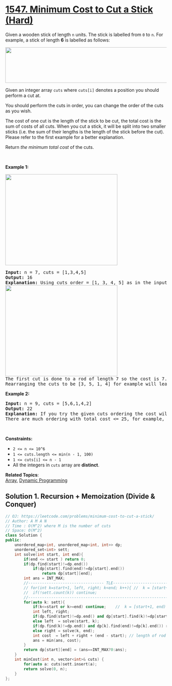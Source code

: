 # [1547. Minimum Cost to Cut a Stick (Hard)](https://leetcode.com/problems/minimum-cost-to-cut-a-stick/)

<p>Given a wooden stick of length <code>n</code> units. The stick is labelled from <code>0</code> to <code>n</code>. For example, a stick of length <strong>6</strong> is labelled as follows:</p>
<img alt="" src="https://assets.leetcode.com/uploads/2020/07/21/statement.jpg" style="width: 521px; height: 111px;">
<p>Given an integer array <code>cuts</code>&nbsp;where <code>cuts[i]</code>&nbsp;denotes a position you should perform a cut at.</p>

<p>You should perform the cuts in order, you can change the order of the cuts as you wish.</p>

<p>The cost of one cut is the length of the stick to be cut, the total cost is the sum of costs of all cuts. When you cut a stick, it will be split into two smaller sticks (i.e. the sum of their lengths is the length of the stick before the cut). Please refer to the first example for a better explanation.</p>

<p>Return <em>the minimum total cost</em> of the&nbsp;cuts.</p>

<p>&nbsp;</p>
<p><strong>Example 1:</strong></p>
<img alt="" src="https://assets.leetcode.com/uploads/2020/07/23/e1.jpg" style="width: 350px; height: 284px;">
<pre><strong>Input:</strong> n = 7, cuts = [1,3,4,5]
<strong>Output:</strong> 16
<strong>Explanation:</strong> Using cuts order = [1, 3, 4, 5] as in the input leads to the following scenario:
<img alt="" src="https://assets.leetcode.com/uploads/2020/07/21/e11.jpg" style="width: 350px; height: 284px;">
The first cut is done to a rod of length 7 so the cost is 7. The second cut is done to a rod of length 6 (i.e. the second part of the first cut), the third is done to a rod of length 4 and the last cut is to a rod of length 3. The total cost is 7 + 6 + 4 + 3 = 20.
Rearranging the cuts to be [3, 5, 1, 4] for example will lead to a scenario with total cost = 16 (as shown in the example photo 7 + 4 + 3 + 2 = 16).</pre>

<p><strong>Example 2:</strong></p>

<pre><strong>Input:</strong> n = 9, cuts = [5,6,1,4,2]
<strong>Output:</strong> 22
<strong>Explanation:</strong> If you try the given cuts ordering the cost will be 25.
There are much ordering with total cost &lt;= 25, for example, the order [4, 6, 5, 2, 1] has total cost = 22 which is the minimum possible.
</pre>

<p>&nbsp;</p>
<p><strong>Constraints:</strong></p>

<ul>
	<li><code>2 &lt;= n &lt;= 10^6</code></li>
	<li><code>1 &lt;= cuts.length &lt;= min(n - 1, 100)</code></li>
	<li><code>1 &lt;= cuts[i] &lt;= n - 1</code></li>
	<li>All the integers in <code>cuts</code>&nbsp;array are <strong>distinct</strong>.</li>
</ul>

**Related Topics**:  
[Array](https://leetcode.com/tag/array/), [Dynamic Programming](https://leetcode.com/tag/dynamic-programming/)

## Solution 1. Recursion + Memoization (Divide & Conquer)

```cpp
// OJ: https://leetcode.com/problems/minimum-cost-to-cut-a-stick/
// Author: A M A N
// Time : O(M^2) where M is the number of cuts
// Space: O(M^2)
class Solution {
public:
    unordered_map<int, unordered_map<int, int>> dp;
    unordered_set<int> sett;
    int solve(int start, int end){
        if(end <= start ) return 0;
        if(dp.find(start)!=dp.end())
            if(dp[start].find(end)!=dp[start].end())
                return dp[start][end];
        int ans = INT_MAX;
        //--------------------------------- TLE-------------------------------------------------------------------------------
        // for(int k=start+1, left, right; k<end; k++){ //  k = [start+1, end) so the cut makes the subrod of atleast length 1
        //  if(!sett.count(k)) continue;
        //--------------------------------------------------------------------------------------------------------------------
        for(auto k: sett){
            if(k<=start or k>=end) continue;    //  k = [start+1, end) so the cut makes the subrod of atleast length 1
            int left, right;
            if(dp.find(start)!=dp.end() and dp[start].find(k)!=dp[start].end()) left = dp[start][k];
            else left  = solve(start, k);
            if(dp.find(k)!=dp.end() and dp[k].find(end)!=dp[k].end()) right = dp[k][end];
            else right = solve(k, end);
            int cost  = left + right + (end - start); // length of rod as cost 
            ans = min(ans, cost); 
        }
        return dp[start][end] = (ans==INT_MAX?0:ans);    
    } 
    int minCost(int n, vector<int>& cuts) {
        for(auto a: cuts)sett.insert(a);
        return solve(0, n);
    }
};
```